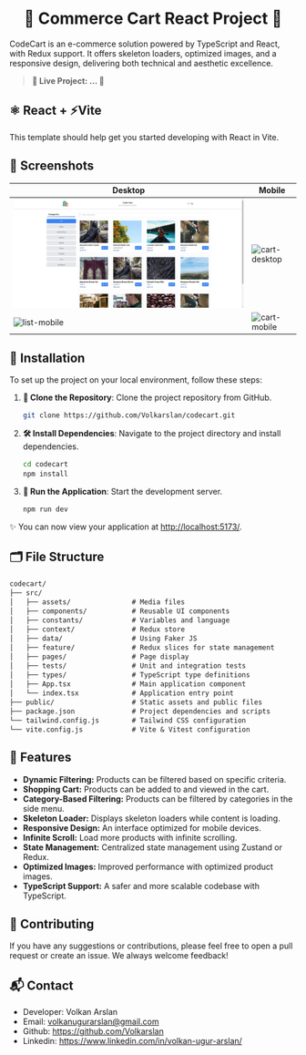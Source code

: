 <div align="center">

# 🛒 Commerce Cart React Project 🛒

</div>

CodeCart is an e-commerce solution powered by TypeScript and React, with Redux support. It offers skeleton loaders, optimized images, and a responsive design, delivering both technical and aesthetic excellence.

> **🎉 Live Project: ... 🎉**

## ⚛️ React + ⚡Vite

This template should help get you started developing with React in Vite.

## 📸 Screenshots

| Desktop                                                                                                                             | Mobile                                                                                                                                     |
| ----------------------------------------------------------------------------------------------------------------------------------- | ------------------------------------------------------------------------------------------------------------------------------------------ |
| ![list-desktop](https://raw.githubusercontent.com/Volkarslan/codecart/master/public/screenshots/list-desktop.webp?raw=true)    | ![cart-desktop](https://raw.githubusercontent.com/Volkarslan/home-ticket/master/public/screenshots/cart-desktop.webp?raw=true) |
| ![list-mobile](https://raw.githubusercontent.com/Volkarslan/home-ticket/master/public/screenshots/list-mobile.webp?raw=true) | ![cart-mobile](https://raw.githubusercontent.com/Volkarslan/home-ticket/master/public/screenshots/cart-mobile.webp?raw=true) |

## 🧮 Installation

To set up the project on your local environment, follow these steps:

1. **📡 Clone the Repository**: Clone the project repository from GitHub.

   ```sh
   git clone https://github.com/Volkarslan/codecart.git
   ```

2. **🛠️ Install Dependencies**: Navigate to the project directory and install dependencies.

   ```sh
   cd codecart
   npm install
   ```

3. **🚀 Run the Application**: Start the development server.

   ```sh
   npm run dev
   ```

✨ You can now view your application at [http://localhost:5173/](http://localhost:5173/).

## 🗂️ File Structure

```
codecart/
├── src/
│   ├── assets/               # Media files
│   ├── components/           # Reusable UI components
│   ├── constants/            # Variables and language
│   ├── context/              # Redux store
│   ├── data/                 # Using Faker JS
│   ├── feature/              # Redux slices for state management
│   ├── pages/                # Page display
│   ├── tests/                # Unit and integration tests
│   ├── types/                # TypeScript type definitions
│   ├── App.tsx               # Main application component
│   └── index.tsx             # Application entry point
├── public/                   # Static assets and public files
├── package.json              # Project dependencies and scripts
└── tailwind.config.js        # Tailwind CSS configuration
└── vite.config.js            # Vite & Vitest configuration
```

## 🔮 Features

- **Dynamic Filtering:** Products can be filtered based on specific criteria.
- **Shopping Cart:** Products can be added to and viewed in the cart.
- **Category-Based Filtering:** Products can be filtered by categories in the side menu.
- **Skeleton Loader:** Displays skeleton loaders while content is loading.
- **Responsive Design:** An interface optimized for mobile devices.
- **Infinite Scroll:** Load more products with infinite scrolling.
- **State Management:** Centralized state management using Zustand or Redux.
- **Optimized Images:** Improved performance with optimized product images.
- **TypeScript Support:** A safer and more scalable codebase with TypeScript.

## 🧭 Contributing

If you have any suggestions or contributions, please feel free to open a pull request or create an issue. We always welcome feedback!

## 📬 Contact

- Developer: Volkan Arslan <br/>
- Email: volkanugurarslan@gmail.com <br/>
- Github: https://github.com/Volkarslan <br/>
- Linkedin: https://www.linkedin.com/in/volkan-ugur-arslan/ <br/>
